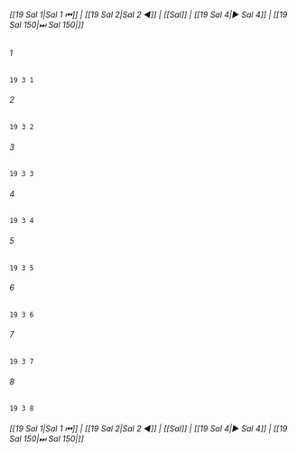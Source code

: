 
###### [[19 Sal 1|Sal 1 ⏮]] | [[19 Sal 2|Sal 2 ◀]] | [[Sal]] | [[19 Sal 4|▶ Sal 4]] | [[19 Sal 150|⏭ Sal 150|]]

###### 1
``` verse
19 3 1 
```
###### 2
``` verse
19 3 2 
```
###### 3
``` verse
19 3 3 
```
###### 4
``` verse
19 3 4 
```
###### 5
``` verse
19 3 5 
```
###### 6
``` verse
19 3 6 
```
###### 7
``` verse
19 3 7 
```
###### 8
``` verse
19 3 8 
```

###### [[19 Sal 1|Sal 1 ⏮]] | [[19 Sal 2|Sal 2 ◀]] | [[Sal]] | [[19 Sal 4|▶ Sal 4]] | [[19 Sal 150|⏭ Sal 150|]]

